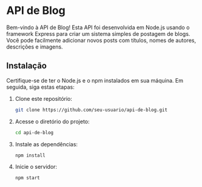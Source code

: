 # API de Blog

Bem-vindo à API de Blog! Esta API foi desenvolvida em Node.js usando o framework Express para criar um sistema simples de postagem de blogs. Você pode facilmente adicionar novos posts com títulos, nomes de autores, descrições e imagens.

## Instalação

Certifique-se de ter o Node.js e o npm instalados em sua máquina. Em seguida, siga estas etapas:

1. Clone este repositório:

    ```bash
    git clone https://github.com/seu-usuario/api-de-blog.git
    ```

2. Acesse o diretório do projeto:

    ```bash
    cd api-de-blog
    ```

3. Instale as dependências:

    ```bash
    npm install
    ```

4. Inicie o servidor:

    ```bash
    npm start
    ```
